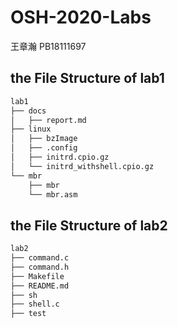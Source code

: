 # OSH-2020-Labs
王章瀚 PB18111697

## the File Structure of lab1

```bash
lab1  
├── docs  
│   ├── report.md  
├── linux  
│   ├── bzImage  
│   ├── .config  
│   ├── initrd.cpio.gz  
│   └── initrd_withshell.cpio.gz  
└── mbr  
    ├── mbr  
    └── mbr.asm
```

## the File Structure of lab2

```bash
lab2
├── command.c
├── command.h
├── Makefile
├── README.md
├── sh
├── shell.c
├── test
```

